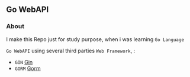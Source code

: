 ## Go WebAPI


### About
I make this Repo just for study purpose, when i was learning `Go Language`

`Go WebAPI` using several third parties `Web Framework`, :
- `GIN` <a href='https://github.com/gin-gonic/gin'> Gin</a>
- `GORM` <a href='https://gorm.io/'> Gorm</a>

